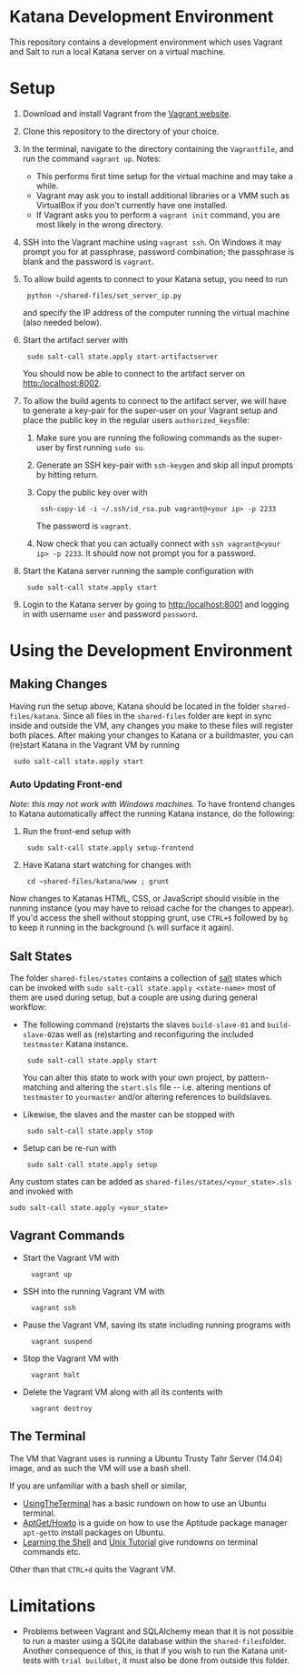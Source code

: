 # Katana Development Environment
This repository contains a development environment which uses Vagrant and Salt to run a local Katana server on a virtual machine. 


# Setup

1. Download and install Vagrant from the [Vagrant website](http://www.vagrantup.com).
2. Clone this repository to the directory of your choice.
3. In the terminal, navigate to the directory containing the `Vagrantfile`, and run the command `vagrant up`. Notes:
   * This performs first time setup for the virtual machine and may take a while.
   * Vagrant may ask you to install additional libraries or a VMM such as VirtualBox if you don't currently have one installed.
   * If Vagrant asks you to perform a `vagrant init` command, you are most likely in the wrong directory.
4. SSH into the Vagrant machine using `vagrant ssh`. On Windows it may prompt you for at passphrase, password combination; the passphrase is blank and the password is `vagrant`.
5. To allow build agents to connect to your Katana setup, you need to run

		python ~/shared-files/set_server_ip.py

	and specify the IP address of the computer running the virtual machine (also needed below).
6. Start the artifact server with

		sudo salt-call state.apply start-artifactserver

	You should now be able to connect to the artifact server on [http:/localhost:8002](http:/localhost:8002).
7. To allow the build agents to connect to the artifact server, we will have to generate a key-pair for the super-user on your Vagrant setup and place the public key
in the regular users `authorized_keys`file:

	1. Make sure you are running the following commands as the super-user by first running `sudo su`.
	2. Generate an SSH key-pair with `ssh-keygen` and skip all input prompts by hitting return.
	3. Copy the public key over with
			
			ssh-copy-id -i ~/.ssh/id_rsa.pub vagrant@<your ip> -p 2233
			
		The password is `vagrant`.
	4. Now check that you can actually connect with `ssh vagrant@<your ip> -p 2233`. It should now not prompt you for a password.
8. Start the Katana server running the sample configuration with

		sudo salt-call state.apply start
		
9. Login to the Katana server by going to [http:/localhost:8001](http:/localhost:8001) and logging in with username `user` and password `password`.

# Using the Development Environment

## Making Changes
Having run the setup above, Katana should be located in the folder `shared-files/katana`. Since all files in the `shared-files` folder are kept in sync inside and outside the VM, any changes
 you make to these files will register both places. After making your changes to Katana or a buildmaster, you can (re)start Katana in the Vagrant VM by running
 
	 sudo salt-call state.apply start
	 
### Auto Updating Front-end
*Note: this may not work with Windows machines.*
To have frontend changes to Katana automatically affect the running Katana instance, do the following:
1. Run the front-end setup with
	
		sudo salt-call state.apply setup-frontend
		
2. Have Katana start watching for changes with

		cd ~shared-files/katana/www ; grunt
		
Now changes to Katanas HTML, CSS, or JavaScript should visible in the running instance (you may have to reload cache for the changes to appear). If you'd access the shell without stopping grunt,
 use `CTRL+$` followed by `bg` to keep it running in the background (`%` will surface it again).
## Salt States
The folder `shared-files/states` contains a collection of [salt](www.salt-stack.com) states which can be invoked with `sudo salt-call state.apply <state-name>` most of them are used during setup,
 but a couple are using during general workflow:
 
 * The following command (re)starts the slaves `build-slave-01` and `build-slave-02`as well as (re)starting and reconfiguring the included `testmaster` Katana instance. 
 
		sudo salt-call state.apply start
		
	You can alter this state to work with your own project, by pattern-matching and altering the `start.sls` file -- i.e. altering mentions of `testmaster` to `yourmaster` and/or 
	altering references to buildslaves.

 * Likewise, the slaves and the master can be stopped with
		
		sudo salt-call state.apply stop
		
 * Setup can be re-run with
		
		sudo salt-call state.apply setup
		
Any custom states can be added as `shared-files/states/<your_state>.sls` and invoked with

	sudo salt-call state.apply <your_state>

## Vagrant Commands

* Start the Vagrant VM with

		vagrant up
		
* SSH into the running Vagrant VM with

		vagrant ssh
		
* Pause the Vagrant VM, saving its state including running programs with

		vagrant suspend
		
* Stop the Vagrant VM with

		vagrant halt
		
* Delete the Vagrant VM along with all its contents with

		vagrant destroy
		
## The Terminal

The VM that Vagrant uses is running a Ubuntu Trusty Tahr Server (14.04) image, and as such the VM will use a bash shell.

If you are unfamiliar with a bash shell or similar,

* [UsingTheTerminal](https://help.ubuntu.com/community/UsingTheTerminal#Commands) has a basic rundown on how to use an Ubuntu terminal.
* [AptGet/Howto](https://help.ubuntu.com/community/AptGet/Howto) is a guide on how to use the Aptitude package manager `apt-get`to install packages on Ubuntu.
* [Learning the Shell](http://linuxcommand.org/lc3_learning_the_shell.php) and [Unix Tutorial](http://www.ee.surrey.ac.uk/Teaching/Unix/) give rundowns on terminal commands etc.

Other than that `CTRL+d` quits the Vagrant VM.

# Limitations

* Problems between Vagrant and SQLAlchemy mean that it is not possible to run a master using a SQLite database
 within the `shared-files`folder.
 Another consequence of this, is that if you wish to run the Katana unit-tests with `trial buildbot`, it must also be done from outside
 this folder.
